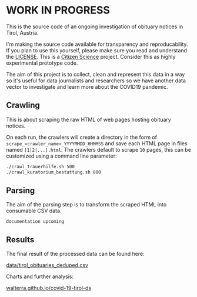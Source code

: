 # WORK IN PROGRESS

This is the source code of an ongoing investigation of obituary notices in Tirol, Austria.

I'm making the source code available for transparency and reproducability. If you plan to use this yourself, please make sure you read and understand the [LICENSE](LICENSE). This is a [Citizen Science](https://en.wikipedia.org/wiki/Citizen_science) project. Consider this as highly experimental prototype code.

The aim of this project is to collect, clean and represent this data in a way so it's useful for data journalists and researchers so we have another data vector to investigate and learn more about the COVID19 pandemic.

## Crawling

This is about scraping the raw HTML of web pages hosting obituary notices.

On each run, the crawlers will create a directory in the form of `scrape_<crawler_name>_YYYYMMDD_HHMMSS` and save each HTML page in files named `[1|2|...].html`. The crawlers default to scrape `10` pages, this can be customized using a command line parameter:

```bash
./crawl_trauerhilfe.sh 500
./crawl_kuratorium_bestattung.sh 800
```

## Parsing

The aim of the parsing step is to transform the scraped HTML into consumable CSV data.

`documentation upcoming`

## Results

The final result of the processed data can be found here:

[data/tirol_obituaries_deduped.csv](data/tirol_obituaries_deduped.csv)

Charts and further analysis:

[walterra.github.io/covid-19-tirol-ds](https://walterra.github.io/covid-19-tirol-ds)

